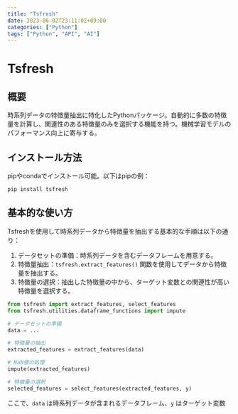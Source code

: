 ```yaml
---
title: "Tsfresh"
date: 2023-06-02T23:11:02+09:00
categories: ["Python"]
tags: ["Python", "API", "AI"]
---
```

# Tsfresh

## 概要

時系列データの特徴量抽出に特化したPythonパッケージ。自動的に多数の特徴量を計算し、関連性のある特徴量のみを選択する機能を持つ。機械学習モデルのパフォーマンス向上に寄与する。

## インストール方法

pipやcondaでインストール可能。以下はpipの例：

```
pip install tsfresh
```

## 基本的な使い方

Tsfreshを使用して時系列データから特徴量を抽出する基本的な手順は以下の通り：

1. データセットの準備：時系列データを含むデータフレームを用意する。
2. 特徴量抽出：`tsfresh.extract_features()` 関数を使用してデータから特徴量を抽出する。
3. 特徴量の選択：抽出した特徴量の中から、ターゲット変数との関連性が高い特徴量を選択する。

```python
from tsfresh import extract_features, select_features
from tsfresh.utilities.dataframe_functions import impute

# データセットの準備
data = ...

# 特徴量の抽出
extracted_features = extract_features(data)

# NaN値の処理
impute(extracted_features)

# 特徴量の選択
selected_features = select_features(extracted_features, y)
```

ここで、`data` は時系列データが含まれるデータフレーム、`y` はターゲット変数
